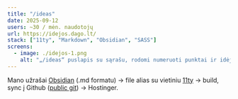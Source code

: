 ```yaml
---
title: "/ideas"
date: 2025-09-12
users: ~30 / mėn. naudotojų
url: https://idejos.dago.lt/
stack: ["11ty", "Markdown", "Obsidian", "SASS"]
screens:
  - image: ./idejos-1.png
    alt: "„/ideas“ puslapis su sąrašu, rodomi numeruoti punktai ir idėjos."
---
```


Mano užrašai [Obsidian](https://obsidian.md) (.md formatu) → file alias su vietiniu [11ty](https://www.11ty.dev) → build, sync į Github ([public git](https://github.com/Debesyla/dago-ideas)) → Hostinger. 